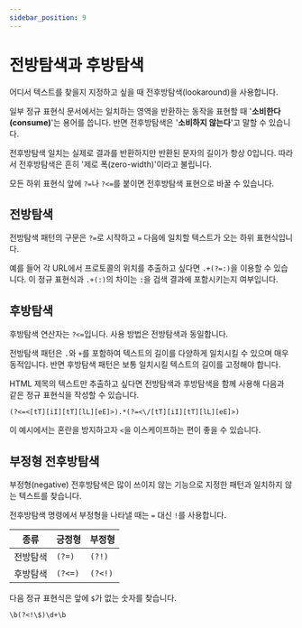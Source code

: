 ```yaml
---
sidebar_position: 9
---
```


# 전방탐색과 후방탐색

어디서 텍스트를 찾을지 지정하고 싶을 때 전후방탐색(lookaround)을 사용합니다.

일부 정규 표현식 문서에서는 일치하는 영역을 반환하는 동작을 표현할 때 '**소비한다(consume)**'는 용어를 씁니다. 반면 전후방탐색은 '**소비하지 않는다**'고 말할 수 있습니다.

전후방탐색 일치는 실제로 결과를 반환하지만 반환된 문자의 길이가 항상 0입니다. 따라서 전후방탐색은 흔히 '제로 폭(zero-width)'이라고 불립니다.

모든 하위 표현식 앞에 `?=`나 `?<=`를 붙이면 전후방탐색 표현으로 바꿀 수 있습니다.

## 전방탐색

전방탐색 패턴의 구문은 `?=`로 시작하고 `=` 다음에 일치할 텍스트가 오는 하위 표현식입니다.

예를 들어 각 URL에서 프로토콜의 위치를 추출하고 싶다면 `.+(?=:)`을 이용할 수 있습니다. 이 정규 표현식과 `.+(:)`의 차이는 `:`을 검색 결과에 포함시키는지 여부입니다.

## 후방탐색

후방탐색 연산자는 `?<=`입니다. 사용 방법은 전방탐색과 동일합니다.

전방탐색 패턴은 `.`와 `+`를 포함하여 텍스트의 길이를 다양하게 일치시킬 수 있으며 매우 동적입니다. 반면 후방탐색 패턴은 보통 일치시킬 텍스트의 길이를 고정해야 합니다.

HTML 제목의 텍스트만 추출하고 싶다면 전방탐색과 후방탐색을 함께 사용해 다음과 같은 정규 표현식을 작성할 수 있습니다.

```
(?<=<[tT][iI][tT][lL][eE]>).*(?=<\/[tT][iI][tT][lL][eE]>)
```

이 예시에서는 혼란을 방지하고자 `<`을 이스케이프하는 편이 좋을 수 있습니다.

## 부정형 전후방탐색

부정형(negative) 전후방탐색은 많이 쓰이지 않는 기능으로 지정한 패턴과 일치하지 않는 텍스트를 찾습니다.

전후방탐색 명령에서 부정형을 나타낼 때는 `=` 대신 `!`를 사용합니다.

| 종류     | 긍정형  | 부정형  |
| -------- | ------- | ------- |
| 전방탐색 | `(?=)`  | `(?!)`  |
| 후방탐색 | `(?<=)` | `(?<!)` |

다음 정규 표현식은 앞에 `$`가 없는 숫자를 찾습니다.

```
\b(?<!\$)\d+\b
```
